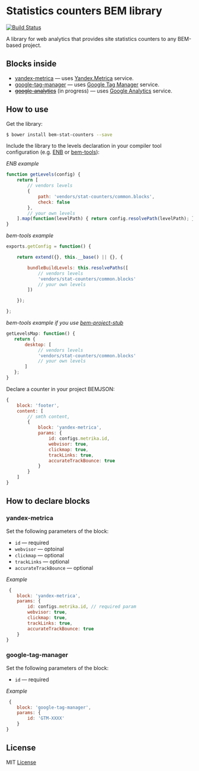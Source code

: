 # Statistics counters BEM library
[![Build Status](https://travis-ci.org/remnev/stat-counters.svg)](https://travis-ci.org/remnev/stat-counters)

A library for web analytics that provides site statistics counters to any BEM-based project.

## Blocks inside
  - [yandex-metrica](#link_to_the_block_in_your_repo) — uses [Yandex.Metrica](https://metrica.yandex.com) service.
  - [google-tag-manager](#google-tag-manager) — uses [Google Tag Manager](https://www.google.com/tagmanager/) service.
  - ~~[google-analytics](#link_to_the_block_in_your_repo)~~ (in progress) — uses [Google Analytics](http://www.google.com/analytics) service.

## How to use

Get the library:

```sh
$ bower install bem-stat-counters --save
```

Include the library to the levels declaration in your compiler tool configuration (e.g. [ENB](https://github.com/enb-make/enb) or [bem-tools](https://ru.bem.info/tools/bem/bem-tools/)):

*ENB example*
```js
function getLevels(config) {
    return [
        // vendors levels
        {
            path: 'vendors/stat-counters/common.blocks',
            check: false
        },
        // your own levels
    ].map(function(levelPath) { return config.resolvePath(levelPath); });
}
```

*bem-tools example*
```js
exports.getConfig = function() {

    return extend({}, this.__base() || {}, {

        bundleBuildLevels: this.resolvePaths([
            // vendors levels
            'vendors/stat-counters/common.blocks'
            // your own levels
        ])

    });

};
```

*bem-tools example if you use [bem-project-stub](https://github.com/bem/project-stub)*
```js
getLevelsMap: function() {
   return {
       desktop: [
            // vendors levels
            'vendors/stat-counters/common.blocks'
            // your own levels
       ]
   };
}
```

Declare a counter in your project BEMJSON:

```js
{
    block: 'footer',
    content: [
        // smth content,
        {
            block: 'yandex-metrica',
            params: {
                id: configs.metrika.id,
                webvisor: true,
                clickmap: true,
                trackLinks: true,
                accurateTrackBounce: true
            }
        }
    ]
}
```

## How to declare blocks
### yandex-metrica

Set the following parameters of the block:

* `id` — required
* `webvisor` — optoinal
* `clickmap` — optional
* `trackLinks` — optional
* `accurateTrackBounce` — optional

*Example*
```js
 {
    block: 'yandex-metrica',
    params: {
        id: configs.metrika.id, // required param
        webvisor: true,
        clickmap: true,
        trackLinks: true,
        accurateTrackBounce: true
    }
}
```

### google-tag-manager

Set the following parameters of the block:

* `id` — required

*Example*
```js
 {
    block: 'google-tag-manager',
    params: {
        id: 'GTM-XXXX'
    }
}
```

## License

MIT [License](https://github.com/remnev/stat-counters/blob/master/LICENSE)
